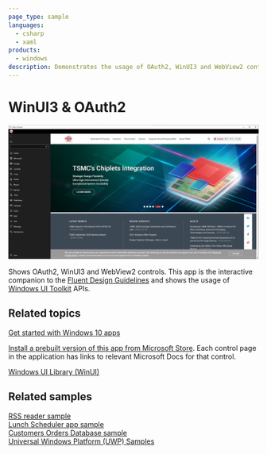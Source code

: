 ```yaml
---
page_type: sample
languages:
  - csharp
  - xaml
products:
  - windows
description: Demonstrates the usage of OAuth2, WinUI3 and WebView2 controls.
---
```


# WinUI3 & OAuth2

![WinUI_Desktop Screenshot](README_Images/WinUI_Desktop.png)

Shows OAuth2, WinUI3 and WebView2 controls. This app is the interactive companion to the [Fluent Design Guidelines](https://docs.microsoft.com/windows/uwp/design/basics/) and shows the usage of [Windows UI Toolkit](https://docs.microsoft.com/uwp/toolkits/winui/) APIs.

## Related topics

[Get started with Windows 10 apps](https://docs.microsoft.com/windows/uwp/get-started/)  

[Install a prebuilt version of this app from Microsoft Store](https://www.microsoft.com/store/productId/9MSVH128X2ZT). Each control page in the application has links to relevant Microsoft Docs for that control.

[Windows UI Library (WinUI)](https://docs.microsoft.com/uwp/toolkits/winui/)

## Related samples

[RSS reader sample](https://github.com/Microsoft/Windows-appsample-rssreader)  
[Lunch Scheduler app sample](https://github.com/Microsoft/Windows-appsample-lunch-scheduler)  
[Customers Orders Database sample](https://github.com/Microsoft/Windows-appsample-customers-orders-database)  
[Universal Windows Platform (UWP) Samples](https://github.com/Microsoft/Windows-universal-samples/tree/dev)
